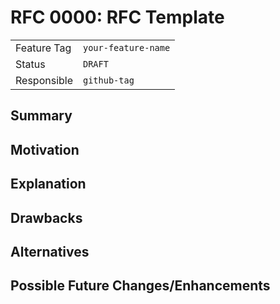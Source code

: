 # RFC 0000: RFC Template <!-- TODO: adapt title -->

| | |
|---|---|
| Feature Tag | `your-feature-name` | <!-- TODO: choose a unique and declarative feature name -->
| Status | `DRAFT` | <!-- Possible values: DRAFT, DISCUSSION, ACCEPTED, REJECTED -->
| Responsible | `github-tag` | <!-- TODO: assign yourself as main driver of this RFC -->
<!-- 
  Status Overview:
  - DRAFT: The RFC is not ready for a review and currently under change. Feel free to already ask for feedback on the structure and contents at this stage.
  - DISCUSSION: A merge request was opened to discuss the RFC.
  - ACCEPTED: The merge request was accepted. Create issues to prepare implementation of the RFC.
  - REJECTED: The merge request was rejected. If another revision emerges, switch to status DRAFT.
-->

## Summary

<!-- TODO: Write a 1-3 sentence summary what this RFC is about. -->

## Motivation

<!-- TODO: Describe the challenge the RFC addresses. -->

<!-- TODO: Introduce an exemplary data set that benefits from this RFC (used later in explanation). -->

## Explanation

<!-- 
  TODO: Explain the details of the RFC. 
  If the RFC contains more than a single cohesive aspect, structure this section accordingly.
  Make sure to provide realistic modelling examples on the example data set introduced above.
-->

## Drawbacks

<!-- TODO: Discuss the drawbacks of the propsed design. -->

## Alternatives

<!-- TODO: Point out alternatives to the design or parts of the design. -->

## Possible Future Changes/Enhancements

<!-- TODO: Point out what changes or enhancements you see in the future to the proposed concepts. -->
